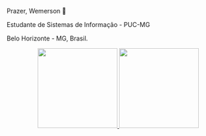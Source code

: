 Prazer, Wemerson 👋

Estudante de Sistemas de Informação - PUC-MG

Belo Horizonte - MG, Brasil.

<div align="center">
  <a href="https://github.com/Veidoido">
     <img height="180em" src="https://github-readme-stats.vercel.app/api?username=Veidoido&show_icons=true&theme=dracula&include_all_commits=true&count_private=true"/>
     <img height="180em" src="https://github-readme-stats.vercel.app/api/top-langs/?username=Veidoido&layout=compact&langs_count=7&theme=dracula"/>
</div>
